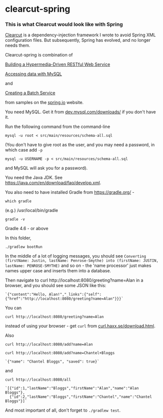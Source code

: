 # clearcut-spring

### This is what Clearcut would look like with Spring

[Clearcut](https://github.com/pdxrod/clearcut) is a dependency-injection framework I wrote to avoid
Spring XML configuration files. But subsequently, Spring has evolved, and no longer needs them.

Clearcut-spring is combination of

[Building a Hypermedia-Driven RESTful Web Service](https://spring.io/guides/gs/rest-hateoas/)

[Accessing data with MySQL](https://spring.io/guides/gs/accessing-data-mysql/)

and

[Creating a Batch Service](https://spring.io/guides/gs/batch-processing/)

from samples on the [spring.io](https://spring.io/) website.

You need MySQL. Get it from [dev.mysql.com/downloads/](https://dev.mysql.com/downloads/) if you don't have it.

Run the following command from the command-line

`mysql -u root < src/main/resources/schema-all.sql`

(You don't have to give root as the user, and you may need a password, in which case add `-p`

`mysql -u USERNAME -p < src/main/resources/schema-all.sql`

and MySQL will ask you for a password).

You need the Java JDK. See https://java.com/en/download/faq/develop.xml.

You also need to have installed Gradle from https://gradle.org/ -

  `which gradle`

  (e.g.) /usr/local/bin/gradle

  `gradle -v`

  Gradle 4.6 - or above

In this folder,

`./gradlew bootRun`

In the middle of a lot of logging messages, you should see
`Converting (firstName: Justin, lastName: Penrose-Smythe) into (firstName: JUSTIN, lastName: PENROSE-SMYTHE)`
and so on - the 'name processor' just makes names upper case and inserts them into a database.

Then navigate to curl http://localhost:8080/greeting?name=Alan in a browser, and you
should see some JSON like this:

    `{"content":"Hello, Alan!","_links":{"self":{"href":"http://localhost:8080/greeting?name=Alan"}}}`

You can

`curl http://localhost:8080/greeting?name=Alan`

instead of using your browser - get `curl` from
[curl.haxx.se/download.html](https://curl.haxx.se/download.html).

Also

`curl http://localhost:8080/add?name=Alan`

`curl http://localhost:8080/add?name=Chantel+Bloggs`

    `{"name": "Chantel Bloggs", "saved": true}`

and

`curl http://localhost:8080/all`

    `[{"id":1,"lastName":"Bloggs","firstName":"Alan","name":"Alan Bloggs"},
      {"id":2,"lastName":"Bloggs","firstName":"Chantel","name":"Chantel Bloggs"}]`

And most important of all, don't forget to `./gradlew test`.
